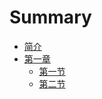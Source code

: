 # Summary

* [简介](README.md)
* [第一章](chapter1/README.md)
    * [第一节](chapter1/one.md)
    * [第二节](chapter1/two.md)

